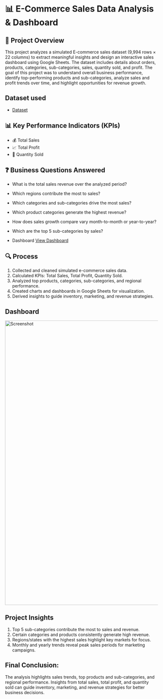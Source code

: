 # 📊 E-Commerce Sales Data Analysis & Dashboard
## 📌 Project Overview
This project analyzes a simulated E-commerce sales dataset (9,994 rows × 22 columns) to extract meaningful insights and design an interactive sales dashboard using Google Sheets. The dataset includes details about orders, products, categories, sub-categories, sales, quantity sold, and profit. The goal of this project was to understand overall business performance, identify top-performing products and sub-categories, analyze sales and profit trends over time, and highlight opportunities for revenue growth.

## Dataset used
- <a href="https://github.com/Chaitanya56C/E-commerce-Sales-Analysis-/blob/main/Ecommerce%20Sales%20Analysis.ods">Dataset</a>

## 📊 Key Performance Indicators (KPIs)
- 💰 Total Sales
- 📈 Total Profit
- 🛒 Quantity Sold

## ❓ Business Questions Answered
- What is the total sales revenue over the analyzed period?
- Which regions contribute the most to sales?
- Which categories and sub-categories drive the most sales?
- Which product categories generate the highest revenue?
- How does sales growth compare vary month-to-month or year-to-year?
- Which are the top 5 sub-categories by sales?

- Dashboard <a href="https://github.com/Chaitanya56C/E-commerce-Sales-Analysis-/blob/main/Screenshot.png">View Dashboard</a>

## 🔍 Process

1. Collected and cleaned simulated e-commerce sales data.
2. Calculated KPIs: Total Sales, Total Profit, Quantity Sold.
3. Analyzed top products, categories, sub-categories, and regional performance.
4. Created charts and dashboards in Google Sheets for visualization.
5. Derived insights to guide inventory, marketing, and revenue strategies.

## Dashboard
<img width="1326" height="939" alt="Screenshot" src="https://github.com/user-attachments/assets/966c83f9-c763-4aa3-bb2c-cea2a02a9c0d" />

## Project Insights

1. Top 5 sub-categories contribute the most to sales and revenue.
2. Certain categories and products consistently generate high revenue.
3. Regions/states with the highest sales highlight key markets for focus.
4. Monthly and yearly trends reveal peak sales periods for marketing campaigns.

## Final Conclusion:
The analysis highlights sales trends, top products and sub-categories, and regional performance. Insights from total sales, total profit, and quantity sold can guide inventory, marketing, and revenue strategies for better business decisions.

